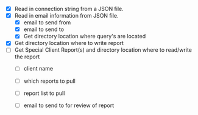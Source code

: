 - [X] Read in connection string from a JSON file.
- [X] Read in email information from JSON file.
  - [X] email to send from
  - [X] email to send to
  - [X] Get directory location where query's are located
- [X] Get directory location where to write report
- [ ] Get Special Client Report(s) and directory location where to read/write the report
  + [ ] client name
  + [ ] which reports to pull
  + [ ] report list to pull
  + [ ] email to send to for review of report





